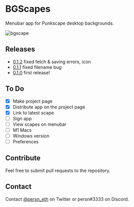 # BGScapes
Menubar app for Punkscape desktop backgrounds.

![bgscape](https://github.com/harangju/bgscapes/blob/master/assets/images/bgscape.gif?raw=true)

## Releases
- [0.1.2](https://github.com/harangju/bgscapes/releases/tag/v0.1.2) fixed fetch & saving errors, icon
- [0.1.1](https://github.com/harangju/bgscapes/releases/tag/v0.1.1) fixed filename bug
- [0.1.0](https://github.com/harangju/bgscapes/releases/tag/v0.1.0) first release!

## To Do
- [x] Make project page
- [x] Distribute app on the project page
- [x] Link to latest scape
- [ ] Sign app
- [ ] View scapes on menubar
- [ ] M1 Macs
- [ ] Windows version
- [ ] Preferences

## Contribute

Feel free to submit pull requests to the repository.

## Contact

Contact [@persn_eth](https://twitter.com/persn_eth) on Twitter or persn#3333 on Discord.
